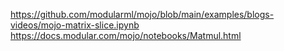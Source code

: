 https://github.com/modularml/mojo/blob/main/examples/blogs-videos/mojo-matrix-slice.ipynb
https://docs.modular.com/mojo/notebooks/Matmul.html